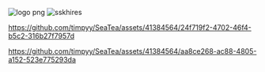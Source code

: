 ![logo png](https://user-images.githubusercontent.com/41384564/232983263-2c955f02-54ea-4661-a600-0e27181a35a2.png)
![sskhires](https://user-images.githubusercontent.com/41384564/233201257-6262dd15-6fb7-4a9e-b05e-aa15b27ebd2f.jpg)


https://github.com/timpyy/SeaTea/assets/41384564/24f719f2-4702-46f4-b5c2-316b27f7957d



https://github.com/timpyy/SeaTea/assets/41384564/aa8ce268-ac88-4805-a152-523e775293da

